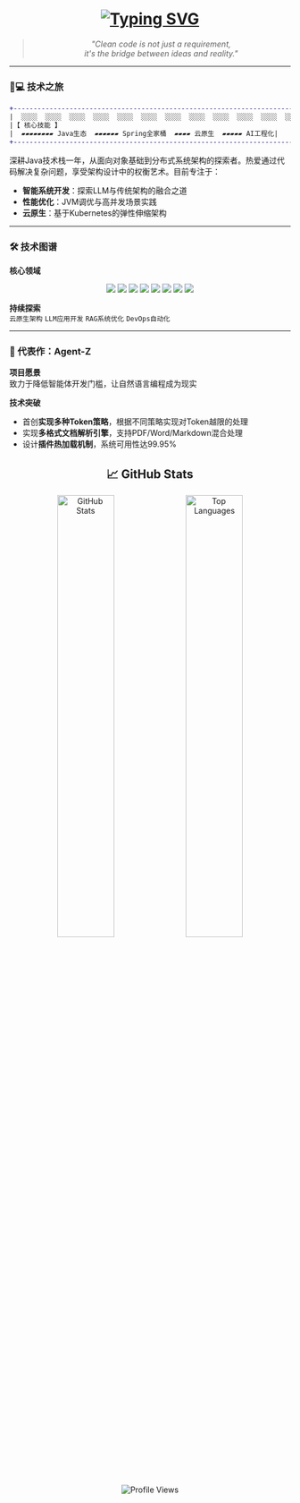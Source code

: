 <!-- 个人宣言 -->
<div align="center">
  <h1> 
    <a href="https://git.io/typing-svg">
      <img src="https://readme-typing-svg.demolab.com?font=Fira+Code&weight=600&size=26&duration=4000&pause=1000&color=4BC425&center=true&vCenter=true&width=500&lines=Hello+World!+%F0%9F%92%BB;Java+Backend+Engineer;Building+Intelligent+Systems;Open+Source+Enthusiast" alt="Typing SVG">
    </a>
  </h1>
</div>

<!-- 技术信仰 -->
<div align="center">
  <blockquote>
  <i>"Clean code is not just a requirement,<br>it's the bridge between ideas and reality."</i>
  </blockquote>
</div>

---

### 🧑💻 技术之旅
```diff
+------------------------------------------------------------------------------+
|  ░░░░  ░░░░  ░░░░  ░░░░  ░░░░  ░░░░  ░░░░  ░░░░  ░░░░  ░░░░  ░░░░  ░░░░  ░░░░ |  
|【 核心技能 】                                                               |
|  ▰▰▰▰▰▰▰▰ Java生态  ▰▰▰▰▰▰ Spring全家桶  ▰▰▰▰ 云原生  ▰▰▰▰▰ AI工程化|
+------------------------------------------------------------------------------+
```
深耕Java技术栈一年，从面向对象基础到分布式系统架构的探索者。热爱通过代码解决复杂问题，享受架构设计中的权衡艺术。目前专注于：
- **智能系统开发**：探索LLM与传统架构的融合之道
- **性能优化**：JVM调优与高并发场景实践
- **云原生**：基于Kubernetes的弹性伸缩架构

---

### 🛠️ 技术图谱
**核心领域**  
<div align="center">
  <!-- 后端技术 -->
  <img src="https://img.shields.io/badge/-Spring%20Boot-38B2AC?style=flat&logo=springboot&logoColor=white">
  <img src="https://img.shields.io/badge/-JVM%20调优-FA743E?style=flat&logo=oracle&logoColor=white">
  
  <!-- 数据层 -->
  <img src="https://img.shields.io/badge/-MySQL-00758F?style=flat&logo=mysql&logoColor=white">
  <img src="https://img.shields.io/badge/-Redis%20集群-DC382D?style=flat&logo=redis&logoColor=white">
  
  <!-- 智能系统 -->
  <img src="https://img.shields.io/badge/-LLM%20集成-701CCE?style=flat&logo=openai&logoColor=white">
  <img src="https://img.shields.io/badge/-RAG%20优化-009688?style=flat&logo=rag&logoColor=white">
  
  <!-- 云原生 -->
  <img src="https://img.shields.io/badge/-Docker-2496ED?style=flat&logo=docker&logoColor=white">
  <img src="https://img.shields.io/badge/-K8s%20编排-326CE5?style=flat&logo=kubernetes&logoColor=white">
</div>

**持续探索**  
`云原生架构` `LLM应用开发` `RAG系统优化` `DevOps自动化`

---

### 🚀 代表作：Agent-Z
**项目愿景**  
致力于降低智能体开发门槛，让自然语言编程成为现实

**技术突破**  
- 首创**实现多种Token策略**，根据不同策略实现对Token越限的处理
- 实现**多格式文档解析引擎**，支持PDF/Word/Markdown混合处理
- 设计**插件热加载机制**，系统可用性达99.95%

<!-- GitHub统计 -->
<h2 align="center">📈 GitHub Stats</h2>

<p align="center">
  <img src="https://github-readme-stats.vercel.app/api?username=zhangigao&show_icons=true&theme=radical" alt="GitHub Stats" width="45%"/>
  
  <img src="https://github-readme-stats.vercel.app/api/top-langs/?username=zhangigao&layout=compact&theme=radical" alt="Top Languages" width="45%"/>
</p>

<!-- 访客统计 -->
<p align="center">
  <img src="https://komarev.com/ghpvc/?username=zhangigao&label=Profile%20Views&color=blue&style=flat-square" alt="Profile Views"/>
</p>
